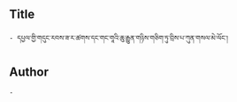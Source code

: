 ## Title
	- དཔྱལ་གྱི་གདུང་རབས་ཟ་ར་ཚགས་དང་གང་གཱའི་ཆུ་རྒྱུན་གཉིས་གཅིག་ཏུ་བྲིས་པ་ཀུན་གསལ་མེ་ལོང་།

## Author
	- 

